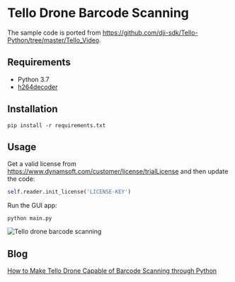 # Tello Drone Barcode Scanning
The sample code is ported from https://github.com/dji-sdk/Tello-Python/tree/master/Tello_Video. 

## Requirements
- Python 3.7
- [h264decoder](https://github.com/DaWelter/h264decoder)

## Installation

```
pip install -r requirements.txt
```

## Usage

Get a valid license from https://www.dynamsoft.com/customer/license/trialLicense and then update the code:

```py
self.reader.init_license('LICENSE-KEY') 
```

Run the GUI app:

```
python main.py
```

![Tello drone barcode scanning](https://www.dynamsoft.com/codepool/wp-content/uploads/2020/12/tello-drone-barcode.png)

## Blog
[How to Make Tello Drone Capable of Barcode Scanning through Python](https://www.dynamsoft.com/codepool/dji-tello-drone-barcode-scanning-py.html)
